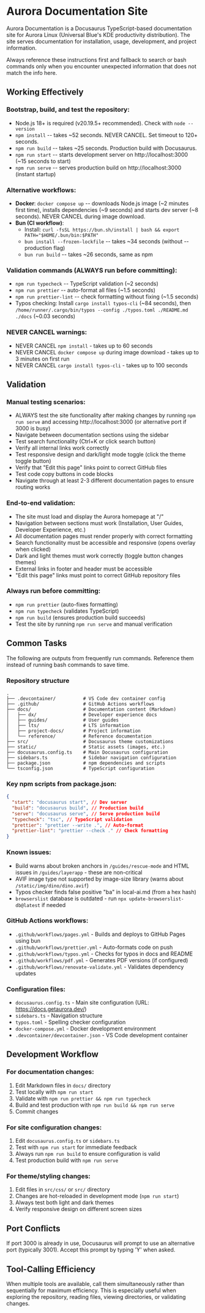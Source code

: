 # Aurora Documentation Site

Aurora Documentation is a Docusaurus TypeScript-based documentation site for Aurora Linux (Universal Blue's KDE productivity distribution). The site serves documentation for installation, usage, development, and project information.

Always reference these instructions first and fallback to search or bash commands only when you encounter unexpected information that does not match the info here.

## Working Effectively

### Bootstrap, build, and test the repository:

- Node.js 18+ is required (v20.19.5+ recommended). Check with `node --version`
- `npm install` -- takes ~52 seconds. NEVER CANCEL. Set timeout to 120+ seconds.
- `npm run build` -- takes ~25 seconds. Production build with Docusaurus.
- `npm run start` -- starts development server on http://localhost:3000 (~15 seconds to start)
- `npm run serve` -- serves production build on http://localhost:3000 (instant startup)

### Alternative workflows:

- **Docker**: `docker compose up` -- downloads Node.js image (~2 minutes first time), installs dependencies (~9 seconds) and starts dev server (~8 seconds). NEVER CANCEL during image download.
- **Bun (CI workflow)**:
  - Install: `curl -fsSL https://bun.sh/install | bash && export PATH="$HOME/.bun/bin:$PATH"`
  - `bun install --frozen-lockfile` -- takes ~34 seconds (without --production flag)
  - `bun run build` -- takes ~26 seconds, same as npm

### Validation commands (ALWAYS run before committing):

- `npm run typecheck` -- TypeScript validation (~2 seconds)
- `npm run prettier` -- auto-format all files (~1.5 seconds)
- `npm run prettier-lint` -- check formatting without fixing (~1.5 seconds)
- Typos checking: Install `cargo install typos-cli` (~84 seconds), then `/home/runner/.cargo/bin/typos --config ./typos.toml ./README.md ./docs` (~0.03 seconds)

### NEVER CANCEL warnings:

- NEVER CANCEL `npm install` - takes up to 60 seconds
- NEVER CANCEL `docker compose up` during image download - takes up to 3 minutes on first run
- NEVER CANCEL `cargo install typos-cli` - takes up to 100 seconds

## Validation

### Manual testing scenarios:

- ALWAYS test the site functionality after making changes by running `npm run serve` and accessing http://localhost:3000 (or alternative port if 3000 is busy)
- Navigate between documentation sections using the sidebar
- Test search functionality (Ctrl+K or click search button)
- Verify all internal links work correctly
- Test responsive design and dark/light mode toggle (click the theme toggle button)
- Verify that "Edit this page" links point to correct GitHub files
- Test code copy buttons in code blocks
- Navigate through at least 2-3 different documentation pages to ensure routing works

### End-to-end validation:

- The site must load and display the Aurora homepage at "/"
- Navigation between sections must work (Installation, User Guides, Developer Experience, etc.)
- All documentation pages must render properly with correct formatting
- Search functionality must be accessible and responsive (opens overlay when clicked)
- Dark and light themes must work correctly (toggle button changes themes)
- External links in footer and header must be accessible
- "Edit this page" links must point to correct GitHub repository files

### Always run before committing:

- `npm run prettier` (auto-fixes formatting)
- `npm run typecheck` (validates TypeScript)
- `npm run build` (ensures production build succeeds)
- Test the site by running `npm run serve` and manual verification

## Common Tasks

The following are outputs from frequently run commands. Reference them instead of running bash commands to save time.

### Repository structure

```
.
├── .devcontainer/          # VS Code dev container config
├── .github/                # GitHub Actions workflows
├── docs/                   # Documentation content (Markdown)
│   ├── dx/                 # Developer experience docs
│   ├── guides/             # User guides
│   ├── lts/                # LTS information
│   ├── project-docs/       # Project information
│   └── reference/          # Reference documentation
├── src/                    # Docusaurus theme customizations
├── static/                 # Static assets (images, etc.)
├── docusaurus.config.ts    # Main Docusaurus configuration
├── sidebars.ts             # Sidebar navigation configuration
├── package.json            # npm dependencies and scripts
└── tsconfig.json           # TypeScript configuration
```

### Key npm scripts from package.json:

```json
{
  "start": "docusaurus start", // Dev server
  "build": "docusaurus build", // Production build
  "serve": "docusaurus serve", // Serve production build
  "typecheck": "tsc", // TypeScript validation
  "prettier": "prettier --write .", // Auto-format
  "prettier-lint": "prettier --check ." // Check formatting
}
```

### Known issues:

- Build warns about broken anchors in `/guides/rescue-mode` and HTML issues in `/guides/layerapp` - these are non-critical
- AVIF image type not supported by image-size library (warns about `/static/img/dino/dino.avif`)
- Typos checker finds false positive "ba" in local-ai.md (from a hex hash)
- `browserslist` database is outdated - run `npx update-browserslist-db@latest` if needed

### GitHub Actions workflows:

- `.github/workflows/pages.yml` - Builds and deploys to GitHub Pages using bun
- `.github/workflows/prettier.yml` - Auto-formats code on push
- `.github/workflows/typos.yml` - Checks for typos in docs and README
- `.github/workflows/pdf.yml` - Generates PDF versions (if configured)
- `.github/workflows/renovate-validate.yml` - Validates dependency updates

### Configuration files:

- `docusaurus.config.ts` - Main site configuration (URL: https://docs.getaurora.dev/)
- `sidebars.ts` - Navigation structure
- `typos.toml` - Spelling checker configuration
- `docker-compose.yml` - Docker development environment
- `.devcontainer/devcontainer.json` - VS Code development container

## Development Workflow

### For documentation changes:

1. Edit Markdown files in `docs/` directory
2. Test locally with `npm run start`
3. Validate with `npm run prettier && npm run typecheck`
4. Build and test production with `npm run build && npm run serve`
5. Commit changes

### For site configuration changes:

1. Edit `docusaurus.config.ts` or `sidebars.ts`
2. Test with `npm run start` for immediate feedback
3. Always run `npm run build` to ensure configuration is valid
4. Test production build with `npm run serve`

### For theme/styling changes:

1. Edit files in `src/css/` or `src/` directory
2. Changes are hot-reloaded in development mode (`npm run start`)
3. Always test both light and dark themes
4. Verify responsive design on different screen sizes

## Port Conflicts

If port 3000 is already in use, Docusaurus will prompt to use an alternative port (typically 3001). Accept this prompt by typing 'Y' when asked.

## Tool-Calling Efficiency

When multiple tools are available, call them simultaneously rather than sequentially for maximum efficiency. This is especially useful when exploring the repository, reading files, viewing directories, or validating changes.
